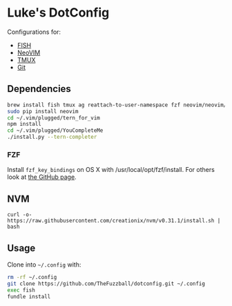 # Luke's DotConfig

Configurations for:

- [FISH](https://fishshell.com)
- [NeoVIM](https://neovim.io)
- [TMUX](https://tmux.github.io)
- [Git](https://git-scm.com)

## Dependencies

```bash
brew install fish tmux ag reattach-to-user-namespace fzf neovim/neovim/neovim editorconfig
sudo pip install neovim
cd ~/.vim/plugged/tern_for_vim
npm install
cd ~/.vim/plugged/YouCompleteMe
./install.py --tern-completer
```

### FZF

Install `fzf_key_bindings` on OS X with /usr/local/opt/fzf/install. For others look at [the GitHub page](https://github.com/junegunn/fzf#installation).

## NVM

`curl -o- https://raw.githubusercontent.com/creationix/nvm/v0.31.1/install.sh | bash`

## Usage

Clone into `~/.config` with:

```bash
rm -rf ~/.config
git clone https://github.com/TheFuzzball/dotconfig.git ~/.config
exec fish
fundle install
```
